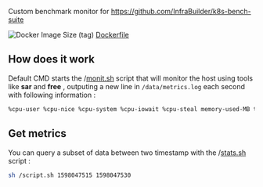 Custom benchmark monitor for https://github.com/InfraBuilder/k8s-bench-suite

![Docker Image Size (tag)](https://img.shields.io/docker/image-size/infrabuilder/bench-custom-monitor/latest) [Dockerfile](https://github.com/InfraBuilder/k8s-bench-suite/blob/master/docker-bench-custom-monitor/Dockerfile)

## How does it work

Default CMD starts the /[monit.sh](monit.sh) script that will monitor the host using tools like **sar** and **free** , outputing a new line in `/data/metrics.log` each second with following information :

```sh
%cpu-user %cpu-nice %cpu-system %cpu-iowait %cpu-steal memory-used-MB timestamp
```

## Get metrics

You can query a subset of data between two timestamp with the /[stats.sh](stats.sh) script :

```sh
sh /script.sh 1598047515 1598047530
```
